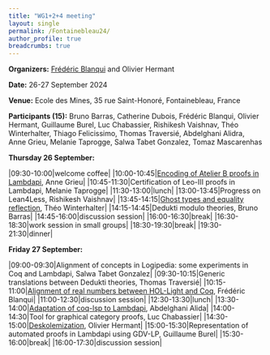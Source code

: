 ```yaml
---
title: "WG1+2+4 meeting"
layout: single
permalink: /Fontainebleau24/
author_profile: true
breadcrumbs: true
---
```


<!--img src="/_pages/WG1/Sep2023/IMG_20230927_130736.jpg"/-->

**Organizers:** [Frédéric Blanqui](https://blanqui.gitlabpages.inria.fr/) and Olivier Hermant

**Date:** 26-27 September 2024

**Venue:** Ecole des Mines, 35 rue Saint-Honoré, Fontainebleau, France

**Participants (15):** Bruno Barras, Catherine Dubois, Frédéric Blanqui, Olivier Hermant, Guillaume Burel, Luc Chabassier, Rishikesh Vaishnav, Théo Winterhalter, Thiago Felicissimo, Thomas Traversié, Abdelghani Alidra, Anne Grieu, Melanie Taprogge, Salwa Tabet Gonzalez, Tomaz Mascarenhas

**Thursday 26 September:**

|09:30-10:00|welcome coffee|
|10:00-10:45|[Encoding of Atelier B proofs in Lambdapi](anne.pdf), Anne Grieu|
|10:45-11:30|Certification of Leo-III proofs in Lambdapi, Melanie Taprogge|
|11:30-13:00|lunch|
|13:00-13:45|Progress on Lean4Less, Rishikesh Vaishnav|
|13:45-14:15|[Ghost types and equality reflection](theo.pdf), Théo Winterhalter|
|14:15-14:45|Dedukti modulo theories, Bruno Barras|
|14:45-16:00|discussion session|
|16:00-16:30|break|
|16:30-18:30|work session in small groups|
|18:30-19:30|break|
|19:30-21:30|dinner|

**Friday 27 September:**

|09:00-09:30|Alignment of concepts in Logipedia: some experiments in Coq and Lambdapi, Salwa Tabet Gonzalez|
|09:30-10:15|Generic translations between Dedukti theories, Thomas Traversié|
|10:15-11:00|[Alignment of real numbers between HOL-Light and Coq](frederic.pdf), Frédéric Blanqui|
|11:00-12:30|discussion session|
|12:30-13:30|lunch|
|13:30-14:00|[Adaptation of coq-lsp to Lambdapi](abdelghani.pdf), Abdelghani Alida|
|14:00-14:30|Tool for graphical category proofs, Luc Chabassier|
|14:30-15:00|[Deskolemization](olivier.pdf), Olivier Hermant|
|15:00-15:30|Representation of automated proofs in Lambdapi using GDV-LP, Guillaume Burel|
|15:30-16:00|break|
|16:00-17:30|discussion session|

<!--img src="/_pages/WG1/Sep2023/IMG_20230927_151848.jpg"/>
<img src="/_pages/WG1/Sep2023/IMG_20230927_151732.jpg"/>
<img src="/_pages/WG1/Sep2023/IMG_20230927_132755.jpg"/-->
